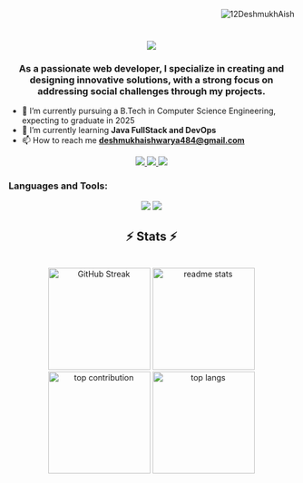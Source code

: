 <p align="right">
  <img src="https://komarev.com/ghpvc/?username=prathameshmane019&label=Profile%20views&color=0e75b6&style=flat" alt="12DeshmukhAish" />
</p>

<h1 align="center">
  <img src="https://readme-typing-svg.herokuapp.com/?font=Righteous&size=35&center=true&vCenter=true&width=500&height=70&duration=4000&lines=Hi+There!+👋+I'm+Aishwarya+Deshmukh!;" />
</h1>
<h3 align="center">As a passionate web developer, I specialize in creating and designing innovative solutions, with a strong focus on addressing social challenges through my projects.</h3>

- 📖 I’m currently pursuing a B.Tech in Computer Science Engineering, expecting to graduate in 2025
- 🌱 I’m currently learning **Java FullStack and DevOps**
- 📫 How to reach me **deshmukhaishwarya484@gmail.com**

<div align="center">
  <a href="mailto:deshmukhaishwarya484@gmail.com">
    <img src="https://img.shields.io/badge/Gmail-333333?style=for-the-badge&logo=gmail&logoColor=red" />
  </a>
  <a href="https://www.linkedin.com/in/aishwarya-deshmukh-8320b1230/" target="_blank">
    <img src="https://img.shields.io/badge/LinkedIn-0077B5?style=for-the-badge&logo=linkedin&logoColor=white" />
  </a>
  <a href="https://x.com/deshmukh15393">
    <img src="https://img.shields.io/badge/Twitter-FF5722?style=for-the-badge&logo=twitter&logoColor=white" />
  </a>
</div>

<h3 align="left">Languages and Tools:</h3>
<div align="center">
  <img src="https://skillicons.dev/icons?i=react,nextjs,tailwind,bootstrap,html,css,vscode,github,angular,spring,git,docker,redux,kafka,Machine Learning" />
  <img src="https://skillicons.dev/icons?i=nodejs,python,javascript,typescript,express,mongodb,redis,c,java,postgres,linux,nginx,postman" />
</div>

<h2 align="center">⚡ Stats ⚡</h2>
<br>
<div align="center">
  <img height="180" src="https://github-readme-streak-stats.herokuapp.com?user=12DeshmukhAish&theme=react&border_radius=10" alt="GitHub Streak" />
  <img height="180" src="https://github-readme-stats.vercel.app/api?username=12DeshmukhAish&count_private=true&show_icons=true&theme=react&rank_icon=github&border_radius=10" alt="readme stats" />
</div>
<div align="center">
  <img height="180" src="https://github-contributor-stats.vercel.app/api?username=12DeshmukhAish&limit=5&theme=react&combine_all_yearly_contributions=true" alt="top contribution" />
  <img height="180" src="https://github-readme-stats.vercel.app/api/top-langs/?username=12DeshmukhAish&hide=HTML&langs_count=8&layout=compact&theme=react&border_radius=10&size_weight=0.5&count_weight=0.5&exclude_repo=github-readme-stats" alt="top langs" />
</div>
